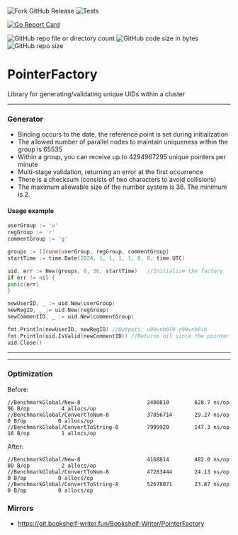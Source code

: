 ![Fork GitHub Release](https://img.shields.io/github/v/release/Bookshelf-Writer/PointerFactory)
![Tests](https://github.com/Bookshelf-Writer/PointerFactory/actions/workflows/go-test.yml/badge.svg)

[![Go Report Card](https://goreportcard.com/badge/github.com/Bookshelf-Writer/PointerFactory)](https://goreportcard.com/report/github.com/Bookshelf-Writer/PointerFactory)

![GitHub repo file or directory count](https://img.shields.io/github/directory-file-count/Bookshelf-Writer/PointerFactory?color=orange)
![GitHub code size in bytes](https://img.shields.io/github/languages/code-size/Bookshelf-Writer/PointerFactory?color=green)
![GitHub repo size](https://img.shields.io/github/repo-size/Bookshelf-Writer/PointerFactory)


# PointerFactory
Library for generating/validating unique UIDs within a cluster

---

### Generator

- Binding occurs to the date, the reference point is set during initialization
- The allowed number of parallel nodes to maintain uniqueness within the group is 65535
- Within a group, you can receive up to 4294967295 unique pointers per minute
- Multi-stage validation, returning an error at the first occurrence
- There is a checksum (consists of two characters to avoid collisions)
- The maximum allowable size of the number system is 36. The minimum is 2.

#### Usage example

```Go
userGroup := 'u'
regGroup := 'r'
commentGroup := 'g'

groups := []rune{userGroup, regGroup, commentGroup}
startTime := time.Date(2024, 1, 1, 1, 1, 0, 0, time.UTC)

uid, err := New(groups, 0, 36, startTime)   //Initialize the factory
if err != nil {
panic(err)
}

newUserID, _ := uid.New(userGroup)
newRegID, _ := uid.New(regGroup)
newCommentID, _ := uid.New(commentGroup)

fmt.Println(newUserID, newRegID) //Outputs: u09vnb0l9 r09vnb0i6
fmt.Println(uid.IsValid(newCommentID)) //Returns nil since the pointer is valid
uid.Close()
```

---

---

### Optimization

Before:
```
//BenchmarkGlobal/New-8         	 		2400810	       628.7 ns/op	      96 B/op	       4 allocs/op
//BenchmarkGlobal/ConvertToNum-8         	37856714	   29.27 ns/op	       0 B/op	       0 allocs/op
//BenchmarkGlobal/ConvertToString-8      	7999920	       147.3 ns/op	      16 B/op	       1 allocs/op
```

After:
```
//BenchmarkGlobal/New-8         	 		4168814	       482.0 ns/op	      80 B/op	       2 allocs/op
//BenchmarkGlobal/ConvertToNum-8         	47283444	   24.13 ns/op	       0 B/op	       0 allocs/op
//BenchmarkGlobal/ConvertToString-8      	52678071	   23.87 ns/op	       0 B/op	       0 allocs/op
```

### Mirrors

- https://git.bookshelf-writer.fun/Bookshelf-Writer/PointerFactory